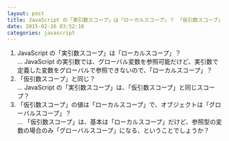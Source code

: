 ```yaml
---
layout: post
title: JavaScript の「実引数スコープ」は「ローカルスコープ」？ 「仮引数スコープ」と同じ？
date: 2015-02-26 03:52:18
categories: javascript
---
```

<!-- {% raw %} -->
<ol>
<li>JavaScript の「実引数スコープ」は「ローカルスコープ」？<br>
... JavaScript の実引数では、グローバル変数を参照可能だけど、実引数で定義した変数をグローバルで参照できないので、「ローカルスコープ」？</li>
<li>「仮引数スコープ」と同じ？<br>
... JavaScript の「実引数スコープ」は、「仮引数スコープ」と同じスコープ？</li>
<li>「仮引数スコープ」の値は「ローカルスコープ」で、オブジェクトは「グローバルスコープ」？<br>
... 「仮引数スコープ」は、基本は「ローカルスコープ」だけど、参照型の変数の場合のみ「グローバルスコープ」になる、ということでしょうか？</li>
</ol>
<!-- {% endraw %} -->
